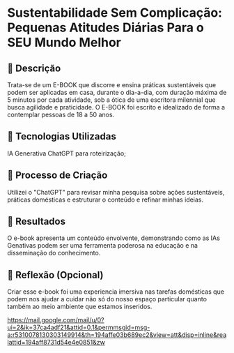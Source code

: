 # Sustentabilidade Sem Complicação: Pequenas Atitudes Diárias Para o SEU Mundo Melhor

## 📒 Descrição
Trata-se de um E-BOOK que discorre e ensina práticas sustentáveis que podem ser aplicadas em casa, durante o dia-a-dia, com duração máxima de 5 minutos por cada atividade, sob a ótica de uma escritora milennial que busca agilidade e praticidade. O E-BOOK foi escrito e idealizado de forma a contemplar pessoas de 18 a 50 anos.

## 🤖 Tecnologias Utilizadas
IA Generativa ChatGPT para roteirização;

## 🧐 Processo de Criação
Utilizei o "ChatGPT" para revisar minha pesquisa sobre ações sustentáveis, práticas domésticas e estruturar o conteúdo e refinar minhas ideias.

## 🚀 Resultados
O e-book apresenta um conteúdo envolvente, demonstrando como as IAs Genativas podem ser uma ferramenta poderosa na educação e na disseminação do conhecimento.


## 💭 Reflexão (Opcional)
Criar esse e-book foi uma experiencia imersiva nas tarefas domésticas que podem nos ajudar a cuidar não só do nosso espaço particular quanto também ao meio ambiente que estamos inseridos.

https://mail.google.com/mail/u/0?ui=2&ik=37ca4adf21&attid=0.1&permmsgid=msg-a:r5310078130303149914&th=194affe03b689ec2&view=att&disp=inline&realattid=194aff8731d54e4e0851&zw
